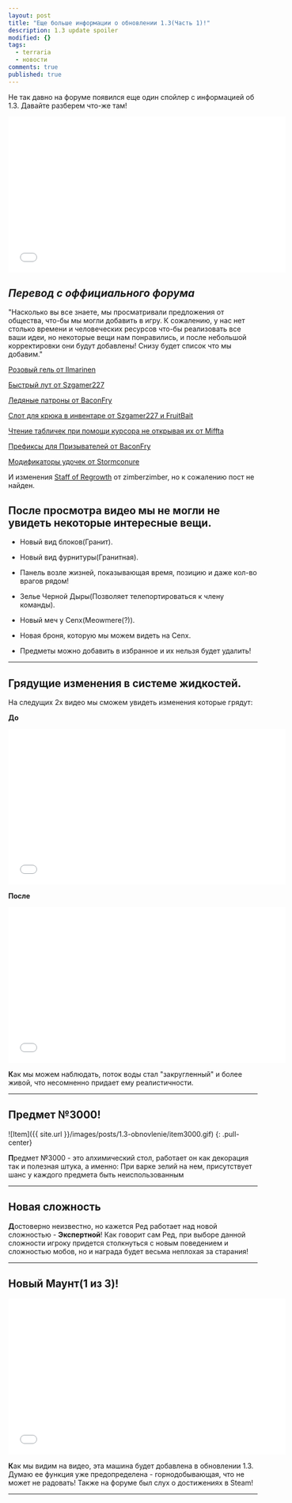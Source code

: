 ```yaml
---
layout: post
title: "Еще больше информации о обновлении 1.3(Часть 1)!"
description: 1.3 update spoiler
modified: {}
tags: 
  - terraria
  - новости
comments: true
published: true
---
```


Не так давно на форуме появился еще один спойлер с информацией об 1.3. Давайте разберем что-же там!

<iframe width="560" height="315" src="//www.youtube.com/embed/Ft56esseBEA" frameborder="0" allowfullscreen></iframe>

<!-- more -->

**_Перевод с оффициального форума_**
---
"Насколько вы все знаете, мы просматривали предложения от общества, что-бы мы могли добавить в игру. 
К сожалению, у нас нет столько времени и человеческих ресурсов что-бы реализовать все ваши идеи, но 
некоторые вещи нам понравились, и после небольшой корректировки они будут добавлены!
Снизу будет список что мы добавим."

[Розовый гель от Ilmarinen](http://forums.terraria.org/index.php?threads/pinky-and-the-lost-girl.2589/)

[Быстрый лут от Szgamer227](http://forums.terraria.org/index.php?threads/quick-loot-storage-option-new-looting-feature-for-easy-item-refreshing.1852/)

[Ледяные патроны от BaconFry](http://forums.terraria.org/index.php?threads/glacial-ice.510/)

[Слот для крюка в инвентаре от Szgamer227 и FruitBait](http://forums.terraria.org/index.php?threads/grappling-hook-equip-slot.1844/)

[Чтение табличек при помощи курсора не открывая их от Miffta](http://forums.terraria.org/index.php?threads/mouse-over-signs.1290/)

[Префиксы для Призывателей от BaconFry](http://forums.terraria.org/index.php?threads/summoner-prefixes.690/)

[Модификаторы удочек от Stormconure](http://forums.terraria.org/index.php?threads/fishing-pole-modifers.3915/)

И изменения [Staff of Regrowth](http://terraria.gamepedia.com/Staff_of_Regrowth) от zimberzimber, но к сожалению пост не найден.

После просмотра видео мы не могли не увидеть некоторые интересные вещи.
---

* Новый вид блоков(Гранит).

* Новый вид фурнитуры(Гранитная).

* Панель возле жизней, показывающая время, позицию и даже кол-во врагов рядом!

* Зелье Черной Дыры(Позволяет телепортироваться к члену команды).

* Новый меч у Cenx(Meowmere(?)).

* Новая броня, которую мы можем видеть на Cenx.

* Предметы можно добавить в избранное и их нельзя будет удалить!
***

Грядущие изменения в системе жидкостей.
---
На следущих 2х видео мы сможем увидеть изменения которые грядут:

**До**

<iframe width="560" height="315" src="//www.youtube.com/embed/WnHpKjkHoxs" frameborder="0" allowfullscreen></iframe>

**После**

<iframe width="560" height="315" src="//www.youtube.com/embed/jCETFMsrNxE" frameborder="0" allowfullscreen></iframe>

**К**ак мы можем наблюдать, поток воды стал "закругленный" и более живой, что несомненно придает ему реалистичности.

***

Предмет №3000!
---

![Item]({{ site.url }}/images/posts/1.3-obnovlenie/item3000.gif)
{: .pull-center}

**П**редмет №3000 - это алхимический стол, работает он как декорация так и полезная штука, а именно: При варке зелий на нем, присутствует шанс у каждого предмета быть неиспользованным
___
Новая сложность
---
**Д**остоверно неизвестно, но кажется Ред работает над новой сложностью - **Экспертной**!
Как говорит сам Ред, при выборе данной сложности игроку придется столкнуться с новым поведением и сложностью мобов, но и награда будет весьма неплохая за старания!
***
Новый Маунт(1 из 3)!
---

<iframe width="560" height="315" src="//www.youtube.com/embed/ejVkzMGIoVs" frameborder="0" allowfullscreen></iframe>

**К**ак мы видим на видео, эта машина будет добавлена в обновлении 1.3. Думаю ее функция уже предопределена - горнодобывающая, что не может не радовать! Также на форуме был слух о достижениях в Steam!
***

